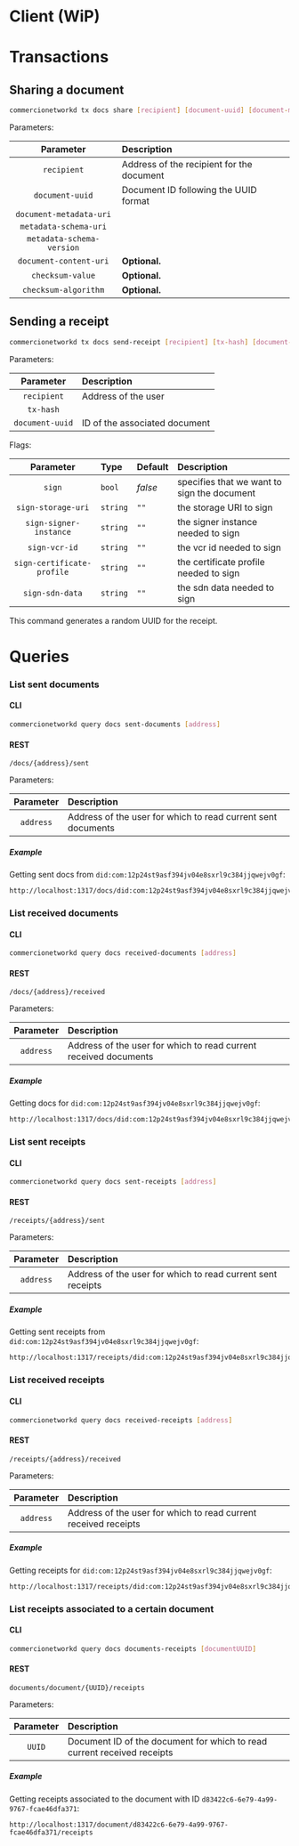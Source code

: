 <!--
order: 5
-->

# Client (WiP)

<!-- 
## CLI (WiP)

## gRPC (WiP)

## REST (WiP) 
-->

# Transactions

## Sharing a document



```bash
commercionetworkd tx docs share [recipient] [document-uuid] [document-metadata-uri] [metadata-schema-uri] [metadata-schema-version] [document-content-uri] [checksum-value] [checksum-algorithm] 
```

Parameters:

| Parameter | Description |
| :-------: | :---------- | 
| `recipient`               | Address of the recipient for the document  |
| `document-uuid`           | Document ID following the UUID format |
| `document-metadata-uri`   |  |
| `metadata-schema-uri`     |  |
| `metadata-schema-version` |  |
| `document-content-uri`    | **Optional.**  |
| `checksum-value`          | **Optional.**  |
| `checksum-algorithm`      | **Optional.**  |

## Sending a receipt

```bash
commercionetworkd tx docs send-receipt [recipient] [tx-hash] [document-uuid] [proof]
```

Parameters:

| Parameter | Description |
| :-------: | :---------- | 
| `recipient`     | Address of the user  |
| `tx-hash`       |  |
| `document-uuid` | ID of the associated document |

Flags:

| Parameter              | Type         | Default | Description |
| :-------:              | :----------  | :---------- | :---------- |
| `sign`                 | `bool`       | _false_ | specifies that we want to sign the document |
| `sign-storage-uri`     | `string`     | `""`    | the storage URI to sign |
| `sign-signer-instance` | `string`     | `""`    | the signer instance needed to sign |
| `sign-vcr-id`          | `string`     | `""`    | the vcr id needed to sign |
| `sign-certificate-profile` | `string` | `""`    | the certificate profile needed to sign |
| `sign-sdn-data`        | `string`     | `""`    | the sdn data needed to sign |

This command generates a random UUID for the receipt.

# Queries


### List sent documents

#### CLI

```bash
commercionetworkd query docs sent-documents [address]
```


#### REST

```
/docs/{address}/sent
```

Parameters:

| Parameter | Description |
| :-------: | :---------- | 
| `address` | Address of the user for which to read current sent documents |

##### Example 

Getting sent docs from `did:com:12p24st9asf394jv04e8sxrl9c384jjqwejv0gf`:

```
http://localhost:1317/docs/did:com:12p24st9asf394jv04e8sxrl9c384jjqwejv0gf/sent
```

### List received documents

#### CLI

```bash
commercionetworkd query docs received-documents [address]
```

#### REST

```
/docs/{address}/received
```

Parameters:

| Parameter | Description |
| :-------: | :---------- | 
| `address` | Address of the user for which to read current received documents |


##### Example 

Getting docs for `did:com:12p24st9asf394jv04e8sxrl9c384jjqwejv0gf`:

```
http://localhost:1317/docs/did:com:12p24st9asf394jv04e8sxrl9c384jjqwejv0gf/received
```



### List sent receipts

#### CLI

```bash
commercionetworkd query docs sent-receipts [address]
```

#### REST

```
/receipts/{address}/sent
```

Parameters:

| Parameter | Description |
| :-------: | :---------- | 
| `address` | Address of the user for which to read current sent receipts |

##### Example 

Getting sent receipts from `did:com:12p24st9asf394jv04e8sxrl9c384jjqwejv0gf`:

```
http://localhost:1317/receipts/did:com:12p24st9asf394jv04e8sxrl9c384jjqwejv0gf/sent
```

### List received receipts

#### CLI

```bash
commercionetworkd query docs received-receipts [address]
```
   

#### REST

```
/receipts/{address}/received
```

Parameters:

| Parameter | Description |
| :-------: | :---------- | 
| `address` | Address of the user for which to read current received receipts |


##### Example 

Getting receipts for `did:com:12p24st9asf394jv04e8sxrl9c384jjqwejv0gf`:

```
http://localhost:1317/receipts/did:com:12p24st9asf394jv04e8sxrl9c384jjqwejv0gf/received
```

### List receipts associated to a certain document

#### CLI

```bash
commercionetworkd query docs documents-receipts [documentUUID]
```

#### REST

```
documents/document/{UUID}/receipts
```

Parameters:

| Parameter | Description |
| :-------: | :---------- | 
| `UUID` | Document ID of the document for which to read current received receipts |

##### Example 

Getting receipts associated to the document with ID `d83422c6-6e79-4a99-9767-fcae46dfa371`:


```
http://localhost:1317/document/d83422c6-6e79-4a99-9767-fcae46dfa371/receipts
```


